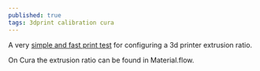 ```yaml
---
published: true
tags: 3dprint calibration cura
---
```


A very [simple and fast print test](https://www.thingiverse.com/thing:1622868) for configuring a 3d printer extrusion ratio.

On Cura the extrusion ratio can be found in Material.flow.